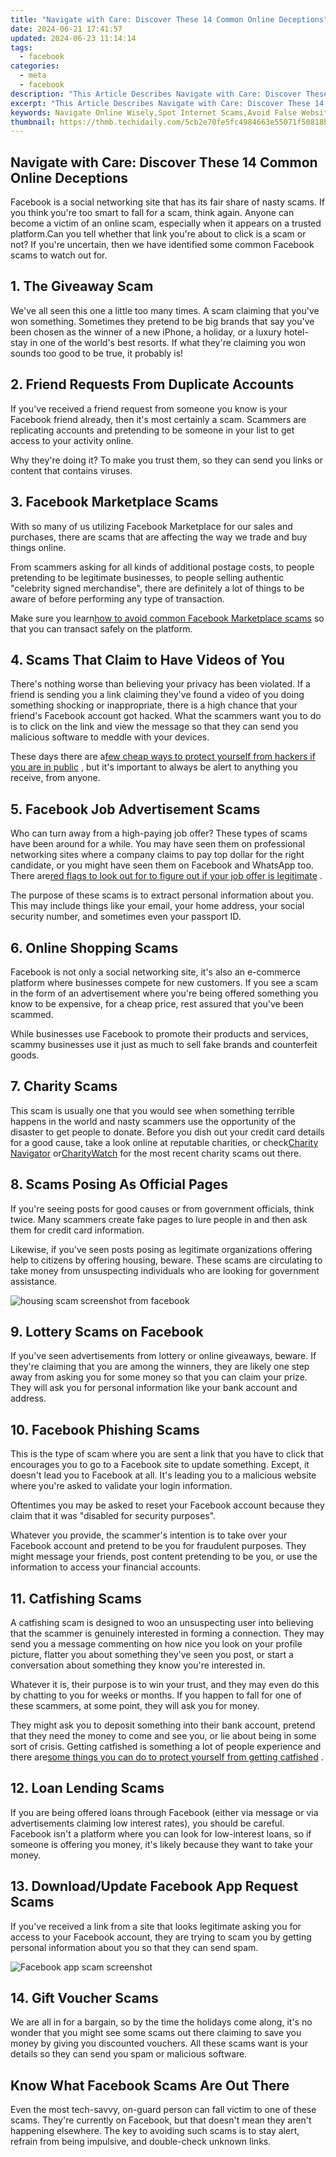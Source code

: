 ```yaml
---
title: "Navigate with Care: Discover These 14 Common Online Deceptions"
date: 2024-06-21 17:41:57
updated: 2024-06-23 11:14:14
tags:
  - facebook
categories:
  - meta
  - facebook
description: "This Article Describes Navigate with Care: Discover These 14 Common Online Deceptions"
excerpt: "This Article Describes Navigate with Care: Discover These 14 Common Online Deceptions"
keywords: Navigate Online Wisely,Spot Internet Scams,Avoid False Websites,Identify Digital Frauds,Discover Deception Tactics,Explore Online Hoaxes,Uncover Common Lies
thumbnail: https://thmb.techidaily.com/5cb2e70fe5fc4984663e55071f50818b86ad28c6053861679577418a188e88c7.jpg
---
```


## Navigate with Care: Discover These 14 Common Online Deceptions

 Facebook is a social networking site that has its fair share of nasty scams. If you think you're too smart to fall for a scam, think again. Anyone can become a victim of an online scam, especially when it appears on a trusted platform.Can you tell whether that link you're about to click is a scam or not? If you're uncertain, then we have identified some common Facebook scams to watch out for.

## 1\. The Giveaway Scam

 We've all seen this one a little too many times. A scam claiming that you've won something. Sometimes they pretend to be big brands that say you've been chosen as the winner of a new iPhone, a holiday, or a luxury hotel-stay in one of the world's best resorts. If what they're claiming you won sounds too good to be true, it probably is!

## 2\. Friend Requests From Duplicate Accounts

 If you've received a friend request from someone you know is your Facebook friend already, then it's most certainly a scam. Scammers are replicating accounts and pretending to be someone in your list to get access to your activity online.

 Why they're doing it? To make you trust them, so they can send you links or content that contains viruses.

## 3\. Facebook Marketplace Scams

 With so many of us utilizing Facebook Marketplace for our sales and purchases, there are scams that are affecting the way we trade and buy things online.

 From scammers asking for all kinds of additional postage costs, to people pretending to be legitimate businesses, to people selling authentic "celebrity signed merchandise", there are definitely a lot of things to be aware of before performing any type of transaction.

 Make sure you learn[how to avoid common Facebook Marketplace scams](https://www.makeuseof.com/facebook-marketplace-scams-and-how-to-avoid-them/) so that you can transact safely on the platform.

## 4\. Scams That Claim to Have Videos of You

 There's nothing worse than believing your privacy has been violated. If a friend is sending you a link claiming they've found a video of you doing something shocking or inappropriate, there is a high chance that your friend's Facebook account got hacked. What the scammers want you to do is to click on the link and view the message so that they can send you malicious software to meddle with your devices.

 These days there are a[few cheap ways to protect yourself from hackers if you are in public](https://www.makeuseof.com/cheap-ways-to-protect-yourself-in-public/) , but it's important to always be alert to anything you receive, from anyone.

## 5\. Facebook Job Advertisement Scams

 Who can turn away from a high-paying job offer? These types of scams have been around for a while. You may have seen them on professional networking sites where a company claims to pay top dollar for the right candidate, or you might have seen them on Facebook and WhatsApp too. There are[red flags to look out for to figure out if your job offer is legitimate](https://www.makeuseof.com/red-flags-job-isnt-legitimate/) .

 The purpose of these scams is to extract personal information about you. This may include things like your email, your home address, your social security number, and sometimes even your passport ID.

## 6\. Online Shopping Scams

 Facebook is not only a social networking site, it's also an e-commerce platform where businesses compete for new customers. If you see a scam in the form of an advertisement where you're being offered something you know to be expensive, for a cheap price, rest assured that you've been scammed.

 While businesses use Facebook to promote their products and services, scammy businesses use it just as much to sell fake brands and counterfeit goods.

## 7\. Charity Scams

 This scam is usually one that you would see when something terrible happens in the world and nasty scammers use the opportunity of the disaster to get people to donate. Before you dish out your credit card details for a good cause, take a look online at reputable charities, or check[Charity Navigator](https://www.charitynavigator.org/) or[CharityWatch](https://www.charitywatch.org/) for the most recent charity scams out there.

## 8\. Scams Posing As Official Pages

 If you're seeing posts for good causes or from government officials, think twice. Many scammers create fake pages to lure people in and then ask them for credit card information.

 Likewise, if you've seen posts posing as legitimate organizations offering help to citizens by offering housing, beware. These scams are circulating to take money from unsuspecting individuals who are looking for government assistance.

![housing scam screenshot from facebook](https://static1.makeuseofimages.com/wordpress/wp-content/uploads/2022/10/housing-scam.jpg)

## 9\. Lottery Scams on Facebook

 If you've seen advertisements from lottery or online giveaways, beware. If they're claiming that you are among the winners, they are likely one step away from asking you for some money so that you can claim your prize. They will ask you for personal information like your bank account and address.

## 10\. Facebook Phishing Scams

 This is the type of scam where you are sent a link that you have to click that encourages you to go to a Facebook site to update something. Except, it doesn't lead you to Facebook at all. It's leading you to a malicious website where you're asked to validate your login information.

 Oftentimes you may be asked to reset your Facebook account because they claim that it was "disabled for security purposes".

 Whatever you provide, the scammer's intention is to take over your Facebook account and pretend to be you for fraudulent purposes. They might message your friends, post content pretending to be you, or use the information to access your financial accounts.

## 11\. Catfishing Scams

 A catfishing scam is designed to woo an unsuspecting user into believing that the scammer is genuinely interested in forming a connection. They may send you a message commenting on how nice you look on your profile picture, flatter you about something they've seen you post, or start a conversation about something they know you're interested in.

 Whatever it is, their purpose is to win your trust, and they may even do this by chatting to you for weeks or months. If you happen to fall for one of these scammers, at some point, they will ask you for money.

 They might ask you to deposit something into their bank account, pretend that they need the money to come and see you, or lie about being in some sort of crisis. Getting catfished is something a lot of people experience and there are[some things you can do to protect yourself from getting catfished](https://www.makeuseof.com/how-to-protect-yourself-from-catfishing/) .

## 12\. Loan Lending Scams

 If you are being offered loans through Facebook (either via message or via advertisements claiming low interest rates), you should be careful. Facebook isn't a platform where you can look for low-interest loans, so if someone is offering you money, it's likely because they want to take your money.

## 13\. Download/Update Facebook App Request Scams

 If you've received a link from a site that looks legitimate asking you for access to your Facebook account, they are trying to scam you by getting personal information about you so that they can send spam.

![Facebook app scam screenshot](https://static1.makeuseofimages.com/wordpress/wp-content/uploads/2022/10/My-project-(55).jpg)

## 14\. Gift Voucher Scams

 We are all in for a bargain, so by the time the holidays come along, it's no wonder that you might see some scams out there claiming to save you money by giving you discounted vouchers. All these scams want is your details so they can send you spam or malicious software.

## Know What Facebook Scams Are Out There

 Even the most tech-savvy, on-guard person can fall victim to one of these scams. They're currently on Facebook, but that doesn't mean they aren't happening elsewhere. The key to avoiding such scams is to stay alert, refrain from being impulsive, and double-check unknown links.


<ins class="adsbygoogle"
     style="display:block"
     data-ad-format="autorelaxed"
     data-ad-client="ca-pub-7571918770474297"
     data-ad-slot="1223367746"></ins>



<ins class="adsbygoogle"
     style="display:block"
     data-ad-client="ca-pub-7571918770474297"
     data-ad-slot="8358498916"
     data-ad-format="auto"
     data-full-width-responsive="true"></ins>

